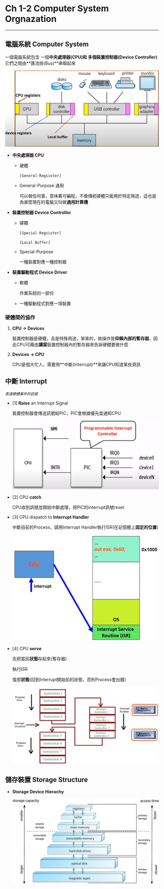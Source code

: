 # Ch 1-2 Computer System Orgnazation

---

## 電腦系統 Computer System

一個電腦系統包含
一個**中央處理器(CPU)**和
多個**裝置控制器(Device Controller)**
它們之間由**匯流排(Bus)**串聯起來

![Untitled](Ch%201-2%20Computer%20System%20Orgnazation%206e461743f8544c6381c6e99775a2eb2f/Untitled.png)

- **中央處理器 CPU**
    - 硬體
        
        `[General-Regsister]`
        
    - General-Purpose 通用
        
        可以做任何事，意味著可編程，不像傳統硬體只能用於特定用途，這也是為甚麼現在的電腦又叫做**通用計算機**
        
- **裝置控制器 Device Controller**
    - 硬體
        
        `[Special-Regsister]`
        
        `[Local Buffer]`
        
    - Special-Purpose
        
        一種裝置對應一種控制器
        
- **裝置驅動程式 Device Driver**
    - 軟體
        
        作業系統的一部份
        
    - 一種驅動程式對應一項裝置

### 硬體間的協作

1.  **CPU → Devices**
    
    裝置控制器是硬體，且是特殊用途，笨笨的，故操作皆**仰賴內部的暫存器**，因此CPU可藉由**讀寫**裝置控制器內的暫存器來告訴硬體要做什麼
    
2. **Devices → CPU**
    
    CPU是個大忙人，需要用**中斷(Interrupt)**來讓CPU知道某些資訊
    

## 中斷 Interrupt

*`表達硬體事件的訊號`*

- [1] **Raise** an Interrupt Signal
    
    裝置控制器會傳送訊號給PIC，PIC會根據優先度通知CPU
    
    ![Untitled](Ch%201-2%20Computer%20System%20Orgnazation%206e461743f8544c6381c6e99775a2eb2f/Untitled%201.png)
    
- [2] CPU **catch**
    
    CPU收到訊號並開始中斷處理，把PIC的interrupt訊號reset
    
- [3] CPU dispatch to **Interrupt Handler**
    
    中斷目前的Process，調用Interrupt Handler執行ISR(在記憶體上**固定的位置**)
    
    ![Untitled](Ch%201-2%20Computer%20System%20Orgnazation%206e461743f8544c6381c6e99775a2eb2f/Untitled%202.png)
    
- [4] CPU **serve**
    
    先把當前**狀態**存起來(暫存器)
    
    執行ISR
    
    復原**狀態**(回到Interrupt開始前的狀態，否則Process會出錯)
    
    ![Untitled](Ch%201-2%20Computer%20System%20Orgnazation%206e461743f8544c6381c6e99775a2eb2f/Untitled%203.png)
    

## **儲存裝置 Storage Structure**

- **Storage Device Hierachy**
    
    ![1_06strgDvcHrarch.jpg](Ch%201-2%20Computer%20System%20Orgnazation%206e461743f8544c6381c6e99775a2eb2f/1_06strgDvcHrarch.jpg)